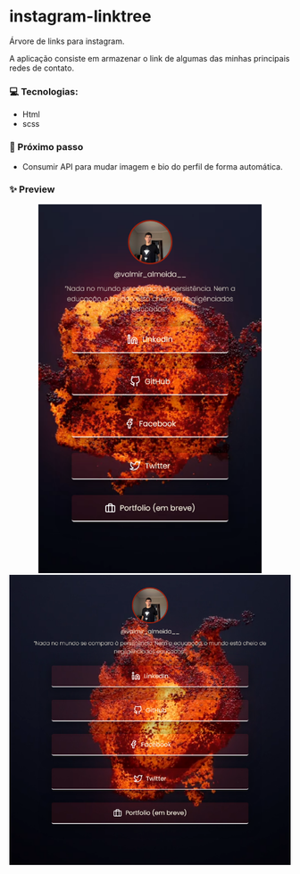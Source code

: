 # instagram-linktree
Árvore de links para instagram.

A aplicação consiste em armazenar o link de algumas das minhas principais redes de contato.

### 💻 Tecnologias:
 - Html
 - scss

### 🚀 Próximo passo
 - Consumir API para mudar imagem e bio do perfil de forma automática.
 
### ✨ Preview 

<div align="center">
<img src="https://github.com/valmir1227/instagram-linktree/blob/main/bg02.png?raw=true" width="400px"/>
<img src="https://github.com/valmir1227/instagram-linktree/blob/main/bg03.png?raw=true" width="600px"/>
</div>

 
